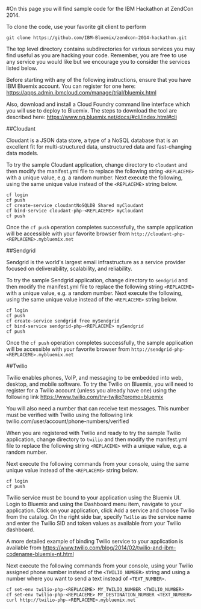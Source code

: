 #On this page you will find sample code for the IBM Hackathon at ZendCon 2014. 

To clone the code, use your favorite git client to perform

```
git clone https://github.com/IBM-Bluemix/zendcon-2014-hackathon.git
```

The top level directory contains subdirectories for various services you may find useful as you are hacking your code. Remember, you are free to use any service you would like but we encourage you to consider the services listed below.

Before starting with any of the following instructions, ensure that you have IBM Bluemix account. You can register for one here: https://apps.admin.ibmcloud.com/manage/trial/bluemix.html

Also, download and install a Cloud Foundry command line interface which you will use to deploy to Bluemix. The steps to download the tool are described here: https://www.ng.bluemix.net/docs/#cli/index.html#cli


##Cloudant

Cloudant is a JSON data store, a type of a NoSQL database that is an excellent fit for multi-structured data, unstructured data and fast-changing data models.

To try the sample Cloudant application, change directory to ```cloudant``` and then modify the manifest.yml file to replace the following string ```<REPLACEME>``` with a unique value, e.g. a random number. Next execute the following, using the same unique value instead of the  ```<REPLACEME>``` string below.


```
cf login
cf push
cf create-service cloudantNoSQLDB Shared myCloudant
cf bind-service cloudant-php-<REPLACEME> myCloudant
cf push
```
Once the ```cf push``` operation completes successfully, the sample application will be accessible with your favorite browser from ```http://cloudant-php-<REPLACEME>.mybluemix.net```

##Sendgrid

Sendgrid is the world's largest email infrastructure as a service provider focused on deliverability, scalability, and reliability. 

To try the sample Sendgrid application, change directory to ```sendgrid``` and then modify the manifest.yml file to replace the following string ```<REPLACEME>``` with a unique value, e.g. a random number. Next execute the following, using the same unique value instead of the  ```<REPLACEME>``` string below.


```
cf login
cf push
cf create-service sendgrid free mySendgrid
cf bind-service sendgrid-php-<REPLACEME> mySendgrid
cf push
```
Once the ```cf push``` operation completes successfully, the sample application will be accessible with your favorite browser from ```http://sendgrid-php-<REPLACEME>.mybluemix.net```

##Twilio

Twilio enables phones, VoIP, and messaging to be embedded into web, desktop, and mobile software. To try the Twilio on Bluemix, you will need to register for a Twilio account (unless you already have one) using the following link https://www.twilio.com/try-twilio?promo=bluemix

You will also need a number that can receive text messages. This number must be verified with Twilio using the following link twilio.com/user/account/phone-numbers/verified

When you are registered with Twilio and ready to try the sample Twilio application, change directory to ```twilio``` and then modify the manifest.yml file to replace the following string ```<REPLACEME>``` with a unique value, e.g. a random number.

Next execute the following commands from your console, using the same unique value instead of the  ```<REPLACEME>``` string below.

```
cf login
cf push
```

Twilio service must be bound to your application using the Bluemix UI. Login to Bluemix and using the Dashboard menu item, navigate to your application. Click on your application, click Add a service and choose Twilio from the catalog. On the right side bar, specify ```Twilio``` as the service name and enter the Twilio SID and token values as available from your Twilio dashboard.

A more detailed example of binding Twilio service to your application is available from https://www.twilio.com/blog/2014/02/twilio-and-ibm-codename-bluemix-nt.html

Next execute the following commands from your console, using your Twilio assigned phone number instead of the  ```<TWILIO_NUMBER>``` string and using a number where you want to send a text instead of ```<TEXT_NUMBER>```.

```
cf set-env twilio-php-<REPLACEME> MY_TWILIO_NUMBER <TWILIO_NUMBER>
cf set-env twilio-php-<REPLACEME> MY_DESTINATION_NUMBER <TEXT_NUMBER>
curl http://twilio-php-<REPLACEME>.mybluemix.net
```
